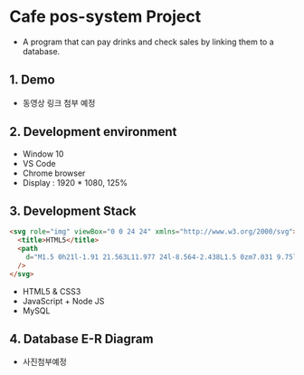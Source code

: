 # Cafe pos-system Project

- A program that can pay drinks and check sales by linking them to a database.

## 1. Demo

- 동영상 링크 첨부 예정

## 2. Development environment

- Window 10
- VS Code
- Chrome browser
- Display : 1920 \* 1080, 125%

## 3. Development Stack

```html
<svg role="img" viewBox="0 0 24 24" xmlns="http://www.w3.org/2000/svg">
  <title>HTML5</title>
  <path
    d="M1.5 0h21l-1.91 21.563L11.977 24l-8.564-2.438L1.5 0zm7.031 9.75l-.232-2.718 10.059.003.23-2.622L5.412 4.41l.698 8.01h9.126l-.326 3.426-2.91.804-2.955-.81-.188-2.11H6.248l.33 4.171L12 19.351l5.379-1.443.744-8.157H8.531z"
  />
</svg>
```

- HTML5 & CSS3
- JavaScript + Node JS
- MySQL

## 4. Database E-R Diagram

- 사진첨부예정
